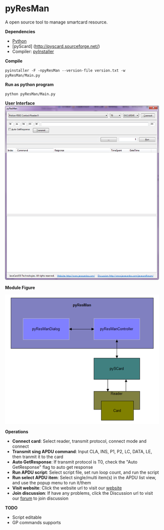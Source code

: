 # pyResMan
A open source tool to manage smartcard resource.

**Dependencies**

* [Python](https://www.python.org/)
* [pyScard] (http://pyscard.sourceforge.net/)
* Compiler: [pyInstaller](http://www.pyinstaller.org/)

**Compile**

```
pyinstaller -F -npyResMan --version-file version.txt -w pyResMan/Main.py
```

**Run as python program**

```
python pyResMan/Main.py
```


**User Interface**
![](./pyResMan-ui.png)


**Module Figure**

![](./pyResMan.png)

**Operations**

* **Connect card**: Select reader, transmit protocol, connect mode and connect
* **Transmit sing APDU command**: Input CLA, INS, P1, P2, LC, DATA, LE, then tranmit it to the card
* **Auto GetResponse**: If transmit protocol is T0, check the "Auto GetResponse" flag to auto get response
* **Run APDU script**: Select script file, set run loop count, and run the script
* **Run select APDU item**: Select single/multi item(s) in the APDU list view, and use the popup menu to run it/them
* **Visit website**: Click the website url to visit our [website](http://www.javacardos.com/)
* **Join discussion**: If have any problems, click the Discussion url to visit our [forum](http://www.javacardos.com/javacardforum/viewforum.php?f=39) to join discussion

**TODO**
* Script editable
* GP commands supports
